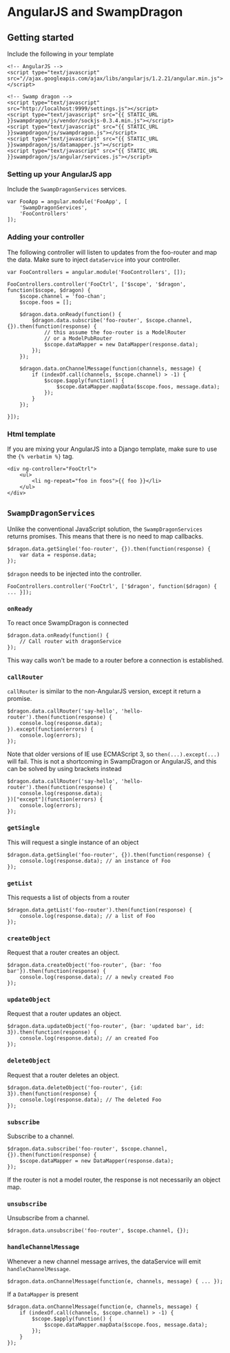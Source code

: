 # AngularJS and SwampDragon

## Getting started

Include the following in your template

    <!-- AngularJS -->
    <script type="text/javascript" src="//ajax.googleapis.com/ajax/libs/angularjs/1.2.21/angular.min.js"></script>

    <!-- Swamp dragon -->
    <script type="text/javascript" src="http://localhost:9999/settings.js"></script>
    <script type="text/javascript" src="{{ STATIC_URL }}swampdragon/js/vendor/sockjs-0.3.4.min.js"></script>
    <script type="text/javascript" src="{{ STATIC_URL }}swampdragon/js/swampdragon.js"></script>
    <script type="text/javascript" src="{{ STATIC_URL }}swampdragon/js/datamapper.js"></script>
    <script type="text/javascript" src="{{ STATIC_URL }}swampdragon/js/angular/services.js"></script>


### Setting up your AngularJS app

Include the ```SwampDragonServices``` services.

    var FooApp = angular.module('FooApp', [
        'SwampDragonServices',
        'FooControllers'
    ]);


### Adding your controller

The following controller will listen to updates from the foo-router and map the data.
Make sure to inject ```dataService``` into your controller.

    var FooControllers = angular.module('FooControllers', []);
    
    FooControllers.controller('FooCtrl', ['$scope', '$dragon', function($scope, $dragon) {
        $scope.channel = 'foo-chan';
        $scope.foos = [];
    
        $dragon.data.onReady(function() {
            $dragon.data.subscribe('foo-router', $scope.channel, {}).then(function(response) {
                // this assume the foo-router is a ModelRouter
                // or a ModelPubRouter
                $scope.dataMapper = new DataMapper(response.data);
            });
        });
    
        $dragon.data.onChannelMessage(function(channels, message) {
            if (indexOf.call(channels, $scope.channel) > -1) {
                $scope.$apply(function() {
                    $scope.dataMapper.mapData($scope.foos, message.data);
                });
            }
        });
    
    }]);
    

### Html template

If you are mixing your AngularJS into a Django template, make sure to use the ```{% verbatim %}``` tag.

    <div ng-controller="FooCtrl">
        <ul>
            <li ng-repeat="foo in foos">{{ foo }}</li>
        </ul>
    </div>


## ```SwampDragonServices```

Unlike the conventional JavaScript solution, the ```SwampDragonServices``` returns promises.
This means that there is no need to map callbacks.

    $dragon.data.getSingle('foo-router', {}).then(function(response) {
        var data = response.data;
    });

```$dragon``` needs to be injected into the controller.

    FooControllers.controller('FooCtrl', ['$dragon', function($dragon) { ... }]);

### ```onReady```

To react once SwampDragon is connected

    $dragon.data.onReady(function() {
        // Call router with dragonService
    });
    
This way calls won't be made to a router before a connection is established.


### ```callRouter```

```callRouter``` is similar to the non-AngularJS version, except it return a promise.

    $dragon.data.callRouter('say-hello', 'hello-router').then(function(response) {
        console.log(response.data);
    }).except(function(errors) {
        console.log(errors);
    });

Note that older versions of IE use ECMAScript 3, so ```then(...).except(...)``` will fail.
This is not a shortcoming in SwampDragon or AngularJS, and this can be solved by using brackets instead

    $dragon.data.callRouter('say-hello', 'hello-router').then(function(response) {
        console.log(response.data);
    })["except"](function(errors) {
        console.log(errors);
    });


### ```getSingle```

This will request a single instance of an object

    $dragon.data.getSingle('foo-router', {}).then(function(response) {
        console.log(response.data); // an instance of Foo
    });
    

### ```getList```

This requests a list of objects from a router 

    $dragon.data.getList('foo-router').then(function(response) {
        console.log(response.data); // a list of Foo
    });


### ```createObject```

Request that a router creates an object. 

    $dragon.data.createObject('foo-router', {bar: 'foo bar'}).then(function(response) {
        console.log(response.data); // a newly created Foo
    });


### ```updateObject```

Request that a router updates an object. 

    $dragon.data.updateObject('foo-router', {bar: 'updated bar', id: 3}).then(function(response) {
        console.log(response.data); // an created Foo
    });


### ```deleteObject```

Request that a router deletes an object. 

    $dragon.data.deleteObject('foo-router', {id: 3}).then(function(response) {
        console.log(response.data); // The deleted Foo
    });


### ```subscribe```

Subscribe to a channel. 

    $dragon.data.subscribe('foo-router', $scope.channel, {}).then(function(response) {
        $scope.dataMapper = new DataMapper(response.data);
    });

If the router is not a model router, the response is not necessarily an object map. 


### ```unsubscribe```

Unsubscribe from a channel. 

    $dragon.data.unsubscribe('foo-router', $scope.channel, {});
    

### ```handleChannelMessage```

Whenever a new channel message arrives, the dataService will emit ```handleChannelMessage```.

    $dragon.data.onChannelMessage(function(e, channels, message) { ... });
    
If a ```DataMapper``` is present

    $dragon.data.onChannelMessage(function(e, channels, message) {
        if (indexOf.call(channels, $scope.channel) > -1) {
            $scope.$apply(function() {
                $scope.dataMapper.mapData($scope.foos, message.data);
            });
        }
    });
